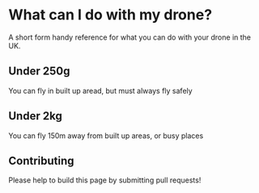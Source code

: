 # What can I do with my drone?
A short form handy reference for what you can do with your drone in the UK.


## Under 250g
You can fly in built up aread, but must always fly safely

## Under 2kg

You can fly 150m away from built up areas, or busy places


## Contributing

Please help to build this page by submitting pull requests! 